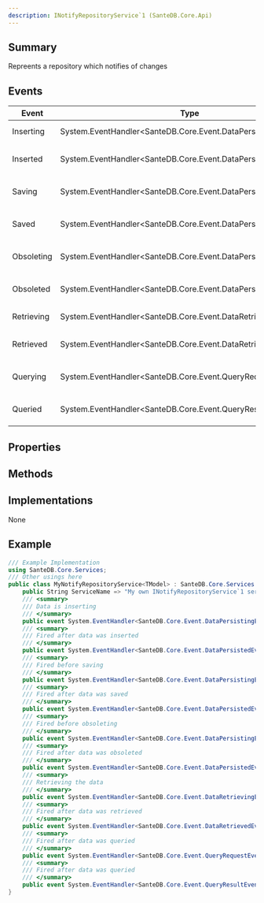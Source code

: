 ```yaml
---
description: INotifyRepositoryService`1 (SanteDB.Core.Api)
---
```


## Summary
Repreents a repository which notifies of changes

## Events

|Event|Type|Description|
|-|-|-|
|Inserting|System.EventHandler<SanteDB.Core.Event.DataPersistingEventArgs<TModel>>|Data is inserting|
|Inserted|System.EventHandler<SanteDB.Core.Event.DataPersistedEventArgs<TModel>>|Fired after data was inserted|
|Saving|System.EventHandler<SanteDB.Core.Event.DataPersistingEventArgs<TModel>>|Fired before saving|
|Saved|System.EventHandler<SanteDB.Core.Event.DataPersistedEventArgs<TModel>>|Fired after data was saved|
|Obsoleting|System.EventHandler<SanteDB.Core.Event.DataPersistingEventArgs<TModel>>|Fired before obsoleting|
|Obsoleted|System.EventHandler<SanteDB.Core.Event.DataPersistedEventArgs<TModel>>|Fired after data was obsoleted|
|Retrieving|System.EventHandler<SanteDB.Core.Event.DataRetrievingEventArgs<TModel>>|Retrieving the data|
|Retrieved|System.EventHandler<SanteDB.Core.Event.DataRetrievedEventArgs<TModel>>|Fired after data was retrieved|
|Querying|System.EventHandler<SanteDB.Core.Event.QueryRequestEventArgs<TModel>>|Fired after data was queried|
|Queried|System.EventHandler<SanteDB.Core.Event.QueryResultEventArgs<TModel>>|Fired after data was queried|

## Properties


## Methods


## Implementations

None

## Example
```csharp
/// Example Implementation
using SanteDB.Core.Services;
/// Other usings here
public class MyNotifyRepositoryService<TModel> : SanteDB.Core.Services.INotifyRepositoryService<TModel> { 
	public String ServiceName => "My own INotifyRepositoryService`1 service";
	/// <summary>
	/// Data is inserting
	/// </summary>
	public event System.EventHandler<SanteDB.Core.Event.DataPersistingEventArgs<TModel>> Inserting;
	/// <summary>
	/// Fired after data was inserted
	/// </summary>
	public event System.EventHandler<SanteDB.Core.Event.DataPersistedEventArgs<TModel>> Inserted;
	/// <summary>
	/// Fired before saving
	/// </summary>
	public event System.EventHandler<SanteDB.Core.Event.DataPersistingEventArgs<TModel>> Saving;
	/// <summary>
	/// Fired after data was saved
	/// </summary>
	public event System.EventHandler<SanteDB.Core.Event.DataPersistedEventArgs<TModel>> Saved;
	/// <summary>
	/// Fired before obsoleting
	/// </summary>
	public event System.EventHandler<SanteDB.Core.Event.DataPersistingEventArgs<TModel>> Obsoleting;
	/// <summary>
	/// Fired after data was obsoleted
	/// </summary>
	public event System.EventHandler<SanteDB.Core.Event.DataPersistedEventArgs<TModel>> Obsoleted;
	/// <summary>
	/// Retrieving the data
	/// </summary>
	public event System.EventHandler<SanteDB.Core.Event.DataRetrievingEventArgs<TModel>> Retrieving;
	/// <summary>
	/// Fired after data was retrieved
	/// </summary>
	public event System.EventHandler<SanteDB.Core.Event.DataRetrievedEventArgs<TModel>> Retrieved;
	/// <summary>
	/// Fired after data was queried
	/// </summary>
	public event System.EventHandler<SanteDB.Core.Event.QueryRequestEventArgs<TModel>> Querying;
	/// <summary>
	/// Fired after data was queried
	/// </summary>
	public event System.EventHandler<SanteDB.Core.Event.QueryResultEventArgs<TModel>> Queried;
}
```
